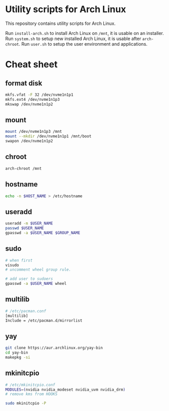 # Utility scripts for Arch Linux

This repository contains utility scripts for Arch Linux.

Run `install-arch.sh` to install Arch Linux on `/mnt`, it is usable on an installer.
Run `system.sh` to setup new installed Arch Linux, it is usable after `arch-chroot`.
Run `user.sh` to setup the user environment and applications.

# Cheat sheet

## format disk

```bash
mkfs.vfat -F 32 /dev/nvme1n1p1
mkfs.ext4 /dev/nvme1n1p3
mkswap /dev/nvme1n1p2
```

## mount

```bash
mount /dev/nvme1n1p3 /mnt
mount --mkdir /dev/nvme1n1p1 /mnt/boot
swapon /dev/nvme1n1p2
```

## chroot

```bash
arch-chroot /mnt
```

## hostname

```bash
echo -n $HOST_NAME > /etc/hostname
```

## useradd

```bash
useradd -m $USER_NAME
passwd $USER_NAME
gpasswd -a $USER_NAME $GROUP_NAME
```

## sudo

```bash
# when first
visudo
# uncomment wheel group rule.

# add user to sudoers
gpasswd -a $USER_NAME wheel
```

## multilib

```bash
# /etc/pacman.conf
[multilib]
Include = /etc/pacman.d/mirrorlist
```

## yay

```bash
git clone https://aur.archlinux.org/yay-bin
cd yay-bin
makepkg -si
```

## mkinitcpio
```bash
# /etc/mkinitcpio.conf
MODULES=(nvidia nvidia_modeset nvidia_uvm nvidia_drm)
# remove kms from HOOKS

sudo mkinitcpio -P
```
